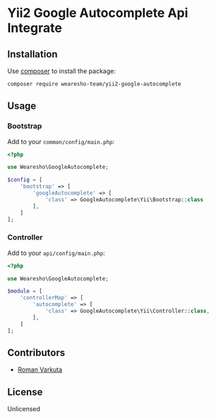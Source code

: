 # Yii2 Google Autocomplete Api Integrate

## Installation

Use [composer](https://packagist.org) to install the package:

```bash
composer require wearesho-team/yii2-google-autocomplete
```

## Usage

### Bootstrap

Add to your `common/config/main.php`:

```php
<?php

use Wearesho\GoogleAutocomplete;

$config = [
    'bootstrap' => [
        'googleAutocomplete' => [
            'class' => GoogleAutocomplete\Yii\Bootstrap::class
        ],
    ]
];
```

### Controller

Add to your `api/config/main.php`:

```php
<?php

use Wearesho\GoogleAutocomplete;

$module = [
    'controllerMap' => [
        'autocomplete' => [
            'class' => GoogleAutocomplete\Yii\Controller::class,
        ],
    ]
];
```

## Contributors

- [Roman <KartaviK> Varkuta](mailto:roman.varkuta@gmail.com)

## License

Unlicensed
